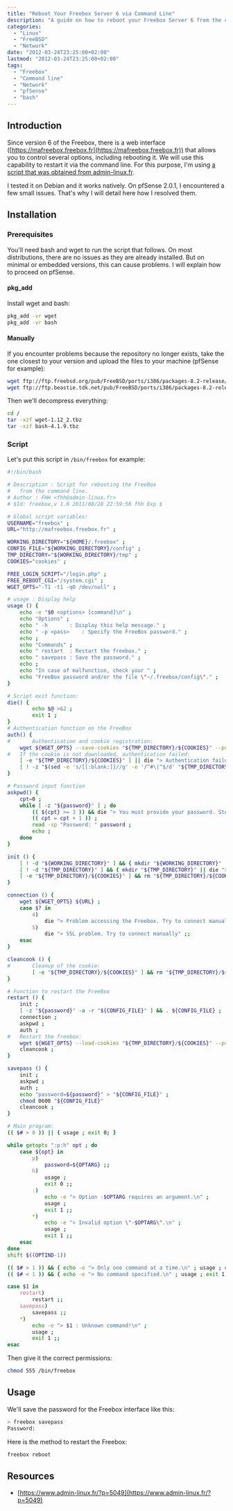 ```yaml
---
title: "Reboot Your Freebox Server 6 via Command Line"
description: "A guide on how to reboot your Freebox Server 6 from the command line, including installation instructions for pfSense and other systems."
categories: 
  - "Linux"
  - "FreeBSD"
  - "Network"
date: "2012-03-24T23:25:00+02:00"
lastmod: "2012-03-24T23:25:00+02:00"
tags:
  - "Freebox"
  - "Command line"
  - "Network"
  - "pfSense"
  - "bash"
---
```


## Introduction

Since version 6 of the Freebox, there is a web interface ([https://mafreebox.freebox.fr](https://mafreebox.freebox.fr)) that allows you to control several options, including rebooting it. We will use this capability to restart it via the command line. For this purpose, I'm using [a script that was obtained from admin-linux.fr](https://www.admin-linux.fr/?p=5049).

I tested it on Debian and it works natively. On pfSense 2.0.1, I encountered a few small issues. That's why I will detail here how I resolved them.

## Installation

### Prerequisites

You'll need bash and wget to run the script that follows. On most distributions, there are no issues as they are already installed. But on minimal or embedded versions, this can cause problems. I will explain how to proceed on pfSense.

#### pkg_add

Install wget and bash:

```bash
pkg_add -vr wget
pkg_add -vr bash
```

#### Manually

If you encounter problems because the repository no longer exists, take the one closest to your version and upload the files to your machine (pfSense for example):

```bash
wget ftp://ftp.freebsd.org/pub/FreeBSD/ports/i386/packages-8.2-release/ftp/wget-1.12_2.tbz
wget ftp://ftp.beastie.tdk.net/pub/FreeBSD/ports/i386/packages-8.2-release/shells/bash-4.1.9.tbz
```

Then we'll decompress everything:

```bash
cd /
tar -xzf wget-1.12_2.tbz
tar -xzf bash-4.1.9.tbz
```

### Script

Let's put this script in `/bin/freebox` for example:

```bash
#!/bin/bash

# Description : Script for rebooting the FreeBox
#	from the command line.
# Author : FHH <fhh@admin-linux.fr>
# $Id: freebox,v 1.6 2011/08/28 22:59:56 fhh Exp $

# Global script variables:
USERNAME="freebox" ;
URL="http://mafreebox.freebox.fr" ;

WORKING_DIRECTORY="${HOME}/.freebox" ;
CONFIG_FILE="${WORKING_DIRECTORY}/config" ;
TMP_DIRECTORY="${WORKING_DIRECTORY}/tmp" ;
COOKIES="cookies" ;

FREE_LOGIN_SCRIPT="/login.php" ;
FREE_REBOOT_CGI="/system.cgi" ;
WGET_OPTS="-T1 -t1 -qO /dev/null" ;

# usage : Display help
usage () {
	echo -e "$0 <options> [command]\n" ;
	echo "Options" ;
	echo " -h		: Display this help message." ;
	echo " -p <pass>	: Specify the FreeBox password." ;
	echo ;
	echo "Commands" ;
	echo " restart	: Restart the freebox." ;
	echo " savepass	: Save the password." ;
	echo ;
	echo "In case of malfunction, check your " ;
	echo "FreeBox password and/or the file \"~/.freebox/config\"." ;
}

# Script exit function:
die() {
        echo $@ >&2 ;
        exit 1 ;
}
# Authentication function on the FreeBox
auth() {
#       Authentication and cookie registration:
	wget ${WGET_OPTS} --save-cookies "${TMP_DIRECTORY}/${COOKIES}" --post-data "login=${USERNAME}&passwd=${password}" "${URL}/${FREE_LOGIN_SCRIPT}" ;
#	If the cookie is not downloaded, authentication failed:
	[ -e "${TMP_DIRECTORY}/${COOKIES}" ] || die "> Authentication failure. Check the password." ;
	[ ! -z "$(sed -e 's/[[:blank:]]//g' -e '/^#\|^$/d' "${TMP_DIRECTORY}/${COOKIES}")" ] || die "> Authentication failed. Check the password." ;
}

# Password input function
askpwd() {
	cpt=0 ;
	while [ -z "${password}" ] ; do
		(( ${cpt} >= 3 )) && die "> You must provide your password. Stop!" ;
		(( cpt = cpt + 1 )) ; 
		read -sp "Password: " password ;
		echo ;
	done
}

init () {
	[ ! -d "${WORKING_DIRECTORY}" ] && { mkdir "${WORKING_DIRECTORY}" || die "> Unable to create \"${WORKING_DIRECTORY}\"" ; }
	[ ! -d "${TMP_DIRECTORY}" ] && { mkdir "${TMP_DIRECTORY}" || die "> Unable to create \"${TMP_DIRECTORY}\"" ; }
	[ -e "${TMP_DIRECTORY}/${COOKIES}" ] && rm "${TMP_DIRECTORY}/${COOKIES}" ;
}

connection () {
	wget ${WGET_OPTS} ${URL} ;
	case $? in
		4)
			die "> Problem accessing the Freebox. Try to connect manually" ;;
		5)
			die "> SSL problem. Try to connect manually" ;;
	esac
}

cleancook () {
#       Cleanup of the cookie:
        [ -e "${TMP_DIRECTORY}/${COOKIES}" ] && rm "${TMP_DIRECTORY}/${COOKIES}" ;
}

# Function to restart the FreeBox
restart () {
	init ;
	[ -z "${password}" -a -r "${CONFIG_FILE}" ] && . ${CONFIG_FILE} ;
	connection ;
	askpwd ;
	auth ;
#	Restart the freebox:
	wget ${WGET_OPTS} --load-cookies "${TMP_DIRECTORY}/${COOKIES}" --post-data 'method=system.reboot&redirect_after=/reboot.php&timeout=1' -p "${URL}/${FREE_REBOOT_CGI}" ;
	cleancook ;
}

savepass () {
	init ;
	askpwd ;
	auth ;
	echo "password=${password}" > "${CONFIG_FILE}" ;
	chmod 0600 "${CONFIG_FILE}"
	cleancook ;
}

# Main program:
(( $# > 0 )) || { usage ; exit 0; }

while getopts ":p:h" opt ; do
	case ${opt} in
		p)
			password=${OPTARG} ;;
		h)
			usage ; 
			exit 0 ;;
		:)
			echo -e "> Option -$OPTARG requires an argument.\n" ;
			usage ;
			exit 1 ;;
		*)
			echo -e "> Invalid option \"-$OPTARG\".\n" ; 
			usage ;
			exit 1 ;;
	esac
done
shift $((OPTIND-1))

(( $# > 1 )) && { echo -e "> Only one command at a time.\n" ; usage ; exit 1 ; } ;
(( $# < 1 )) && { echo -e "> No command specified.\n" ; usage ; exit 1 ; } ;

case $1 in
	restart)
		restart ;;
	savepass)
		savepass ;;
	*)
		echo -e "> $1 : Unknown command!\n" ;
		usage ;
		exit 1 ;;
esac
```

Then give it the correct permissions:

```bash
chmod 555 /bin/freebox
```

## Usage

We'll save the password for the Freebox interface like this:

```bash
> freebox savepass
Password:
```

Here is the method to restart the Freebox:

```bash
freebox reboot
```

## Resources
- [https://www.admin-linux.fr/?p=5049](https://www.admin-linux.fr/?p=5049)
